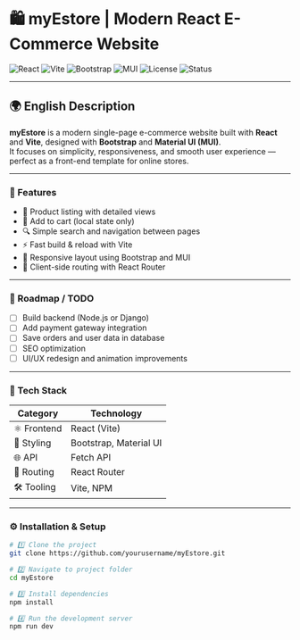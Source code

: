 # 🛍️ myEstore | Modern React E-Commerce Website

![React](https://img.shields.io/badge/Frontend-React-blue?logo=react)
![Vite](https://img.shields.io/badge/Build-Vite-yellow?logo=vite)
![Bootstrap](https://img.shields.io/badge/UI-Bootstrap-blueviolet?logo=bootstrap)
![MUI](https://img.shields.io/badge/UI-MUI-blue?logo=mui)
![License](https://img.shields.io/badge/license-MIT-green)
![Status](https://img.shields.io/badge/status-In%20Progress-orange)

---

## 🌍 English Description

**myEstore** is a modern single-page e-commerce website built with **React** and **Vite**, designed with **Bootstrap** and **Material UI (MUI)**.  
It focuses on simplicity, responsiveness, and smooth user experience — perfect as a front-end template for online stores.

---

### 🚀 Features

- 🧾 Product listing with detailed views  
- 🛒 Add to cart (local state only)  
- 🔍 Simple search and navigation between pages  
- ⚡ Fast build & reload with Vite  
- 💅 Responsive layout using Bootstrap and MUI  
- 🧭 Client-side routing with React Router  

---

### 🧭 Roadmap / TODO

- [ ] Build backend (Node.js or Django)  
- [ ] Add payment gateway integration  
- [ ] Save orders and user data in database  
- [ ] SEO optimization  
- [ ] UI/UX redesign and animation improvements  

---

### 🧰 Tech Stack

| Category | Technology |
|-----------|-------------|
| ⚛️ Frontend | React (Vite) |
| 🎨 Styling | Bootstrap, Material UI |
| 🌐 API | Fetch API |
| 🧭 Routing | React Router |
| 🛠️ Tooling | Vite, NPM |

---

### ⚙️ Installation & Setup

```bash
# 1️⃣ Clone the project
git clone https://github.com/yourusername/myEstore.git

# 2️⃣ Navigate to project folder
cd myEstore

# 3️⃣ Install dependencies
npm install

# 4️⃣ Run the development server
npm run dev
